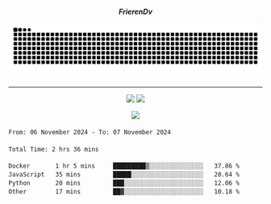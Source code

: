 ***<p align="center">FrierenDv</p>***

<div align="center">
  <picture>
      <source
    media="(prefers-color-scheme: dark)"
      srcset="https://raw.githubusercontent.com/platane/snk/output/github-contribution-grid-snake-dark.svg"
      />
    <source
      media="(prefers-color-scheme: light)"
      srcset="https://raw.githubusercontent.com/xct007/xct007/output/github-contribution-grid-snake.svg"
      />
    <img
      alt="Snake"
      src="https://raw.githubusercontent.com/xct007/xct007/output/github-contribution-grid-snake.svg"
      />
  </picture>

</div>

___
<p align="center">
  <img src="https://readme-stats-blush-eta.vercel.app/api/top-langs/?username=xct007&layout=compact" />
  <img src="https://readme-stats-blush-eta.vercel.app/api?username=xct007&show_icons=true&theme=transparent&hide_title=true&include_all_commits=true" />
</p>

<p align="center">
  <img src="https://github-profile-trophy.vercel.app/?username=xct007&theme=light&margin-w=15" />
</p>
<!--START_SECTION:waka-->

```txt
From: 06 November 2024 - To: 07 November 2024

Total Time: 2 hrs 36 mins

Docker       1 hr 5 mins     █████████▒░░░░░░░░░░░░░░░   37.86 %
JavaScript   35 mins         █████░░░░░░░░░░░░░░░░░░░░   20.64 %
Python       20 mins         ███░░░░░░░░░░░░░░░░░░░░░░   12.06 %
Other        17 mins         ██▓░░░░░░░░░░░░░░░░░░░░░░   10.18 %
```

<!--END_SECTION:waka-->
